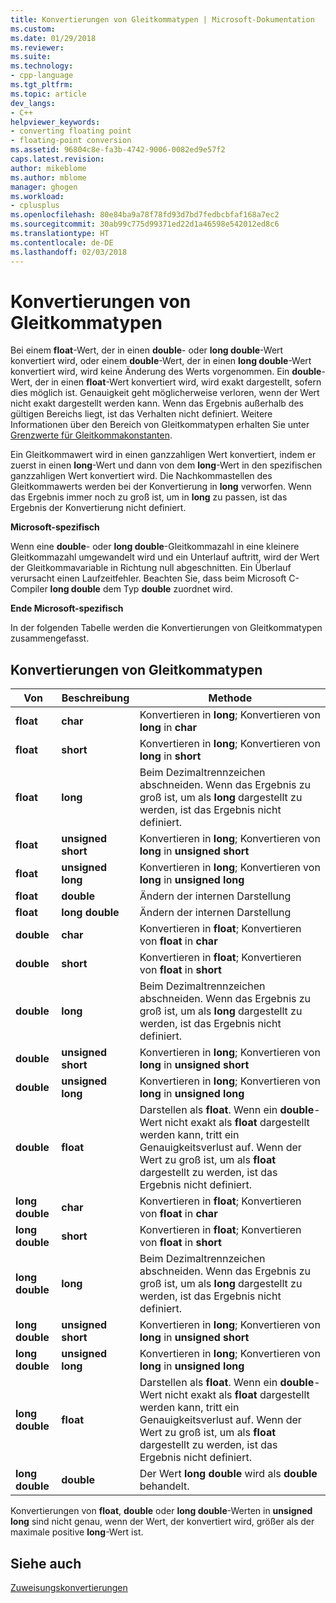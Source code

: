 ```yaml
---
title: Konvertierungen von Gleitkommatypen | Microsoft-Dokumentation
ms.custom: 
ms.date: 01/29/2018
ms.reviewer: 
ms.suite: 
ms.technology:
- cpp-language
ms.tgt_pltfrm: 
ms.topic: article
dev_langs:
- C++
helpviewer_keywords:
- converting floating point
- floating-point conversion
ms.assetid: 96804c8e-fa3b-4742-9006-0082ed9e57f2
caps.latest.revision: 
author: mikeblome
ms.author: mblome
manager: ghogen
ms.workload:
- cplusplus
ms.openlocfilehash: 80e84ba9a78f78fd93d7bd7fedbcbfaf168a7ec2
ms.sourcegitcommit: 30ab99c775d99371ed22d1a46598e542012ed8c6
ms.translationtype: HT
ms.contentlocale: de-DE
ms.lasthandoff: 02/03/2018
---
```

# <a name="conversions-from-floating-point-types"></a>Konvertierungen von Gleitkommatypen

Bei einem **float**-Wert, der in einen **double**- oder **long double**-Wert konvertiert wird, oder einem **double**-Wert, der in einen **long double**-Wert konvertiert wird, wird keine Änderung des Werts vorgenommen. Ein **double**-Wert, der in einen **float**-Wert konvertiert wird, wird exakt dargestellt, sofern dies möglich ist. Genauigkeit geht möglicherweise verloren, wenn der Wert nicht exakt dargestellt werden kann. Wenn das Ergebnis außerhalb des gültigen Bereichs liegt, ist das Verhalten nicht definiert. Weitere Informationen über den Bereich von Gleitkommatypen erhalten Sie unter [Grenzwerte für Gleitkommakonstanten](../c-language/limits-on-floating-point-constants.md).

Ein Gleitkommawert wird in einen ganzzahligen Wert konvertiert, indem er zuerst in einen **long**-Wert und dann von dem **long**-Wert in den spezifischen ganzzahligen Wert konvertiert wird. Die Nachkommastellen des Gleitkommawerts werden bei der Konvertierung in **long** verworfen. Wenn das Ergebnis immer noch zu groß ist, um in **long** zu passen, ist das Ergebnis der Konvertierung nicht definiert.

**Microsoft-spezifisch**

Wenn eine **double**- oder **long double**-Gleitkommazahl in eine kleinere Gleitkommazahl umgewandelt wird und ein Unterlauf auftritt, wird der Wert der Gleitkommavariable in Richtung null abgeschnitten. Ein Überlauf verursacht einen Laufzeitfehler. Beachten Sie, dass beim Microsoft C-Compiler **long double** dem Typ **double** zuordnet wird.

**Ende Microsoft-spezifisch**

In der folgenden Tabelle werden die Konvertierungen von Gleitkommatypen zusammengefasst.

## <a name="conversions-from-floating-point-types"></a>Konvertierungen von Gleitkommatypen

|Von|Beschreibung|Methode|
|----------|--------|------------|
|**float**|**char**|Konvertieren in **long**; Konvertieren von **long** in **char**|
|**float**|**short**|Konvertieren in **long**; Konvertieren von **long** in **short**|
|**float**|**long**|Beim Dezimaltrennzeichen abschneiden. Wenn das Ergebnis zu groß ist, um als **long** dargestellt zu werden, ist das Ergebnis nicht definiert.|
|**float**|**unsigned short**|Konvertieren in **long**; Konvertieren von **long** in **unsigned short**|
|**float**|**unsigned long**|Konvertieren in **long**; Konvertieren von **long** in **unsigned long**|
|**float**|**double**|Ändern der internen Darstellung|
|**float**|**long double**|Ändern der internen Darstellung|
|**double**|**char**|Konvertieren in **float**; Konvertieren von **float** in **char**|
|**double**|**short**|Konvertieren in **float**; Konvertieren von **float** in **short**|
|**double**|**long**|Beim Dezimaltrennzeichen abschneiden. Wenn das Ergebnis zu groß ist, um als **long** dargestellt zu werden, ist das Ergebnis nicht definiert.|
|**double**|**unsigned short**|Konvertieren in **long**; Konvertieren von **long** in **unsigned short**|
|**double**|**unsigned long**|Konvertieren in **long**; Konvertieren von **long** in **unsigned long**|
|**double**|**float**|Darstellen als **float**. Wenn ein **double**-Wert nicht exakt als **float** dargestellt werden kann, tritt ein Genauigkeitsverlust auf. Wenn der Wert zu groß ist, um als **float** dargestellt zu werden, ist das Ergebnis nicht definiert.|
|**long double**|**char**|Konvertieren in **float**; Konvertieren von **float** in **char**|
|**long double**|**short**|Konvertieren in **float**; Konvertieren von **float** in **short**|
|**long double**|**long**|Beim Dezimaltrennzeichen abschneiden. Wenn das Ergebnis zu groß ist, um als **long** dargestellt zu werden, ist das Ergebnis nicht definiert.|
|**long double**|**unsigned short**|Konvertieren in **long**; Konvertieren von **long** in **unsigned short**|
|**long double**|**unsigned long**|Konvertieren in **long**; Konvertieren von **long** in **unsigned long**|
|**long double**|**float**|Darstellen als **float**. Wenn ein **double**-Wert nicht exakt als **float** dargestellt werden kann, tritt ein Genauigkeitsverlust auf. Wenn der Wert zu groß ist, um als **float** dargestellt zu werden, ist das Ergebnis nicht definiert.|
|**long double**|**double**|Der Wert **long double** wird als **double** behandelt.|

Konvertierungen von **float**, **double** oder **long double**-Werten in **unsigned long** sind nicht genau, wenn der Wert, der konvertiert wird, größer als der maximale positive **long**-Wert ist.

## <a name="see-also"></a>Siehe auch

[Zuweisungskonvertierungen](../c-language/assignment-conversions.md)  

